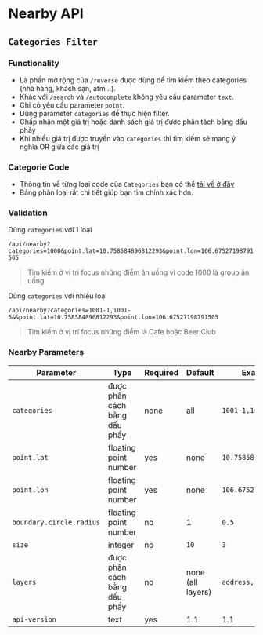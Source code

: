 # Nearby API

## `Categories Filter`

### Functionality
- Là phần mở rộng của `/reverse` được dùng để tìm kiếm theo categories (nhà hàng, khách sạn, atm ..).
- Khác với `/search` và `/autocomplete` không yêu cầu parameter `text`.
- Chỉ có yêu cầu parameter `point`.
- Dùng parameter `categories` để thực hiện filter.
- Chấp nhận một giá trị hoặc danh sách giá trị được phân tách bằng dấu phẩy
- Khi nhiều giá trị được truyền vào `categories` thì tìm kiếm sẽ mang ý nghĩa OR giữa các giá trị

### Categorie Code
- Thông tin về từng loại code của `Categories` bạn có thể [tải về ở đây](/Geocoder/poicat/vietmap-poi-category.xlsx?raw=true)
- Bảng phân loại rất chi tiết giúp bạn tìm chính xác hơn.
### Validation

Dùng `categories` với 1 loại

`/api/nearby?categories=1000&point.lat=10.758584896812293&point.lon=106.67527198791505`

> Tìm kiếm ở vị trí focus những điểm ăn uống vì code 1000 là group ăn uống


Dùng `categories` với nhiều loại

`/api/nearby?categories=1001-1,1001-5&&point.lat=10.758584896812293&point.lon=106.67527198791505`

> Tìm kiếm ở vị trí focus những điểm là Cafe hoặc Beer Club

### Nearby Parameters
Parameter | Type | Required | Default | Example
--- | --- | --- | --- | ---
`categories` | được phân cách bằng dấu phẩy | none | all | `1001-1,1001-5`
`point.lat` | floating point number | yes | none | `10.758584896812293`
`point.lon` | floating point number | yes | none | `106.67527198791505`
`boundary.circle.radius` | floating point number | no | 1 | `0.5`
`size` | integer | no | `10` | `3`
`layers` | được phân cách bằng dấu phẩy | no | none (all layers) | `address,locality`
`api-version` | text | yes | 1.1 | 1.1 
